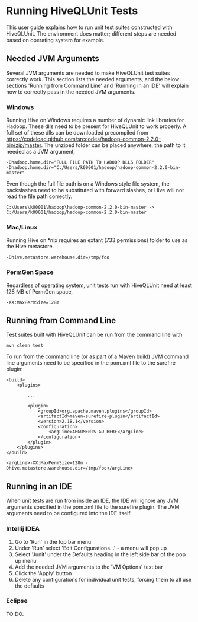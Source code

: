 # Running HiveQLUnit Tests #

This user guide explains how to run unit test suites constructed with HiveQLUnit. The environment does matter; different steps are needed based on operating system for example.

## Needed JVM Arguments ##

Several JVM arguments are needed to make HiveQLUnit test suites correctly work. This section lists the needed arguments, and the below sections 'Running from Command Line' and 'Running in an IDE' will explain how to correctly pass in the needed JVM arguments.

### Windows ###

Running Hive on Windows requires a number of dynamic link libraries for Hadoop. These dlls need to be present for HiveQLUnit to work properly. A full set of these dlls can be downloaded precompiled from https://codeload.github.com/srccodes/hadoop-common-2.2.0-bin/zip/master. The unziped folder can be placed anywhere, the path to it needed as a JVM argument,

    -Dhadoop.home.dir="FULL FILE PATH TO HADOOP DLLS FOLDER"
    -Dhadoop.home.dir="C:/Users/k00001/hadoop/hadoop-common-2.2.0-bin-master"

Even though the full file path is on a Windows style file system, the backslashes need to be substituted with forward slashes, or Hive will not read the file path correctly.

    C:\Users\k00001\hadoop\hadoop-common-2.2.0-bin-master -> C:/Users/k00001/hadoop/hadoop-common-2.2.0-bin-master

### Mac/Linux ###

Running Hive on *nix requires an extant (733 permissions) folder to use as the Hive metastore.

    -Dhive.metastore.warehouse.dir=/tmp/foo

### PermGen Space ###

Regardless of operating system, unit tests run with HiveQLUnit need at least 128 MB of PermGen space,

    -XX:MaxPermSize=128m

## Running from Command Line ##

Test suites built with HiveQLUnit can be run from the command line with

	mvn clean test

To run from the command line (or as part of a Maven build) JVM command line arguments need to be specified in the pom.xml file to the surefire plugin:

    <build>
        <plugins>
            
            ...

            <plugin>
                <groupId>org.apache.maven.plugins</groupId>
                <artifactId>maven-surefire-plugin</artifactId>
                <version>2.18.1</version>
                <configuration>
                    <argLine>ARGUMENTS GO HERE</argLine>
                </configuration>
            </plugin>
        </plugins>
    </build>

    <argLine>-XX:MaxPermSize=128m -Dhive.metastore.warehouse.dir=/tmp/foo</argLine>

## Running in an IDE ##

When unit tests are run from inside an IDE, the IDE will ignore any JVM arguments specified in the pom.xml file to the surefire plugin. The JVM arguments need to be configured into the IDE itself.

### Intellij IDEA ###

1. Go to 'Run' in the top bar menu
2. Under 'Run' select 'Edit Configurations...' - a menu will pop up
3. Select 'Junit' under the Defaults heading in the left side bar of the pop up menu
4. Add the needed JVM arguments to the 'VM Options' text bar
5. Click the 'Apply' button
6. Delete any configurations for individual unit tests, forcing them to all use the defaults

### Eclipse ###

TO DO.
